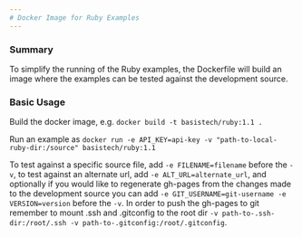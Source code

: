 ```yaml
---
# Docker Image for Ruby Examples
---
```

### Summary
To simplify the running of the Ruby examples, the Dockerfile will build an image where the examples can be tested against the development source.

### Basic Usage
Build the docker image, e.g. `docker build -t basistech/ruby:1.1 .`

Run an example as `docker run -e API_KEY=api-key -v "path-to-local-ruby-dir:/source" basistech/ruby:1.1`

To test against a specific source file, add `-e FILENAME=filename` before the `-v`, to test against an alternate url, add `-e ALT_URL=alternate_url`, and optionally if you would like to regenerate gh-pages from the changes made to the development source you can add `-e GIT_USERNAME=git-username -e VERSION=version` before the `-v`. In order to push the gh-pages to git remember to mount .ssh and .gitconfig to the root dir `-v path-to-.ssh-dir:/root/.ssh -v path-to-.gitconfig:/root/.gitconfig`.